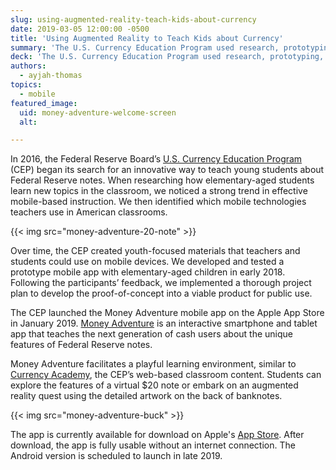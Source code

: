 ```yaml
---
slug: using-augmented-reality-teach-kids-about-currency
date: 2019-03-05 12:00:00 -0500
title: 'Using Augmented Reality to Teach Kids about Currency'
summary: 'The U.S. Currency Education Program used research, prototyping, and user-feedback to develop a mobile app to teach young students about money.'
deck: 'The U.S. Currency Education Program used research, prototyping, and user-feedback to develop a mobile app to teach young students about money.'
authors:
  - ayjah-thomas
topics:
  - mobile
featured_image:
  uid: money-adventure-welcome-screen
  alt:

---
```


In 2016, the Federal Reserve Board’s [U.S. Currency Education Program](https://www.uscurrency.gov/about-us) (CEP) began its search for an innovative way to teach young students about Federal Reserve notes. When researching how elementary-aged students learn new topics in the classroom, we noticed a strong trend in effective mobile-based instruction. We then identified which mobile technologies teachers use in American classrooms.

{{< img src="money-adventure-20-note" >}}

Over time, the CEP created youth-focused materials that teachers and students could use on mobile devices. We developed and tested a prototype mobile app with elementary-aged children in early 2018. Following the participants’ feedback, we implemented a thorough project plan to develop the proof-of-concept into a viable product for public use.

The CEP launched the Money Adventure mobile app on the Apple App Store in January 2019. [Money Adventure](https://www.uscurrency.gov/educational-materials/classrooms/money-adventure-mobile-app) is an interactive smartphone and tablet app that teaches the next generation of cash users about the unique features of Federal Reserve notes.

Money Adventure facilitates a playful learning environment, similar to [Currency Academy](https://www.uscurrency.gov/educational-materials/classrooms/currency-academy), the CEP’s web-based classroom content. Students can explore the features of a virtual $20 note or embark on an augmented reality quest using the detailed artwork on the back of banknotes.

{{< img src="money-adventure-buck" >}}

The app is currently available for download on Apple's [App Store](https://itunes.apple.com/us/app/money-adventure/id1446642877). After download, the app is fully usable without an internet connection. The Android version is scheduled to launch in late 2019.

